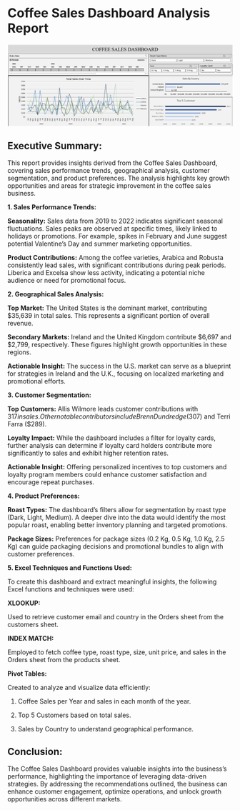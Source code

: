 # Coffee Sales Dashboard Analysis Report

![coffee_sales_Dashboard](./Coffee_Sales_DashBoard.png)

## Executive Summary:
This report provides insights derived from the Coffee Sales Dashboard, covering sales performance trends, geographical analysis, customer segmentation, and product preferences. The analysis highlights key growth opportunities and areas for strategic improvement in the coffee sales business.

**1. Sales Performance Trends:**

**Seasonality:** Sales data from 2019 to 2022 indicates significant seasonal fluctuations. Sales peaks are observed at specific times, likely linked to holidays or promotions. For example, spikes in February and June suggest potential Valentine’s Day and summer marketing opportunities.

**Product Contributions:** Among the coffee varieties, Arabica and Robusta consistently lead sales, with significant contributions during peak periods. Liberica and Excelsa show less activity, indicating a potential niche audience or need for promotional focus.


**2. Geographical Sales Analysis:**

**Top Market:** The United States is the dominant market, contributing $35,639 in total sales. This represents a significant portion of overall revenue.

**Secondary Markets:** Ireland and the United Kingdom contribute $6,697 and $2,799, respectively. These figures highlight growth opportunities in these regions.

**Actionable Insight:** The success in the U.S. market can serve as a blueprint for strategies in Ireland and the U.K., focusing on localized marketing and promotional efforts.



**3. Customer Segmentation:**

**Top Customers:** Allis Wilmore leads customer contributions with $317 in sales. Other notable contributors include Brenn Dundredge ($307) and Terri Farra ($289).

**Loyalty Impact:** While the dashboard includes a filter for loyalty cards, further analysis can determine if loyalty card holders contribute more significantly to sales and exhibit higher retention rates.

**Actionable Insight:** Offering personalized incentives to top customers and loyalty program members could enhance customer satisfaction and encourage repeat purchases.


**4. Product Preferences:**

**Roast Types:** The dashboard’s filters allow for segmentation by roast type (Dark, Light, Medium). A deeper dive into the data would identify the most popular roast, enabling better inventory planning and targeted promotions.

**Package Sizes:** Preferences for package sizes (0.2 Kg, 0.5 Kg, 1.0 Kg, 2.5 Kg) can guide packaging decisions and promotional bundles to align with customer preferences.


**5. Excel Techniques and Functions Used:**

To create this dashboard and extract meaningful insights, the following Excel functions and techniques were used:

**XLOOKUP:**

Used to retrieve customer email and country in the Orders sheet from the customers sheet.

**INDEX MATCH:**

Employed to fetch coffee type, roast type, size, unit price, and sales in the Orders sheet from the products sheet.

**Pivot Tables:**

Created to analyze and visualize data efficiently:

1. Coffee Sales per Year and sales in each month of the year.

2. Top 5 Customers based on total sales.

3. Sales by Country to understand geographical performance.


## Conclusion:
The Coffee Sales Dashboard provides valuable insights into the business’s performance, highlighting the importance of leveraging data-driven strategies. By addressing the recommendations outlined, the business can enhance customer engagement, optimize operations, and unlock growth opportunities across different markets.

